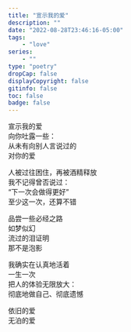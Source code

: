 ```yaml
---
title: "宣示我的爱"
description: ""
date: "2022-08-28T23:46:16-05:00"
tags: 
    - "love"
series: 
    - ""
type: "poetry"
dropCap: false
displayCopyright: false
gitinfo: false
toc: false
badge: false
---
```

宣示我的爱  
向你吐露一些：  
从未有向别人言说过的  
对你的爱  

人被过往困住，再被酒精释放  
我不记得曾否说过：  
“下一次会做得更好”  
至少这一次，还算不错  

品尝一些必经之路  
如梦似幻  
流过的泪证明  
那不是泡影  

我确实在认真地活着  
一生一次  
把人的体验无限放大：  
彻底地做自己、彻底遗憾  

依旧的爱  
无泊的爱
